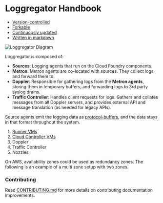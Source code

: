Loggregator Handbook
===========

-   [Version-controlled](#)
-   [Forkable](#)
-   [Continuously updated](https://github.com/)
-   [Written in markdown](https://sculpin.io/)

![Loggregator Diagram](https://github.com/cloudfoundry/loggregator/blob/develop/docs/loggregator.png )

Loggregator is composed of:
* **Sources**: Logging agents that run on the Cloud Foundry components.
* **Metron**: Metron agents are co-located with sources. They collect logs and forward them to:
* **Doppler**: Responsible for gathering logs from the **Metron agents**, storing them in temporary buffers, and forwarding logs to 3rd party syslog drains.
* **Traffic Controller**: Handles client requests for logs. Gathers and collates messages from all Doppler servers, and provides external API and message translation (as needed for legacy APIs).

Source agents emit the logging data as [protocol-buffers](https://github.com/google/protobuf), and the data stays in that format throughout the system.

1. [Runner VMs](#)
1. [Cloud Controller VMs](#)
2. Doppler
3. Traffic Controller
4. Nozzles

On AWS, availability zones could be used as redundancy zones. The following is an example of a multi zone setup with two zones.

### Contributing

Read [CONTRIBUTING.md](<CONTRIBUTING.md>) for more details on contributing
documentation improvements.

